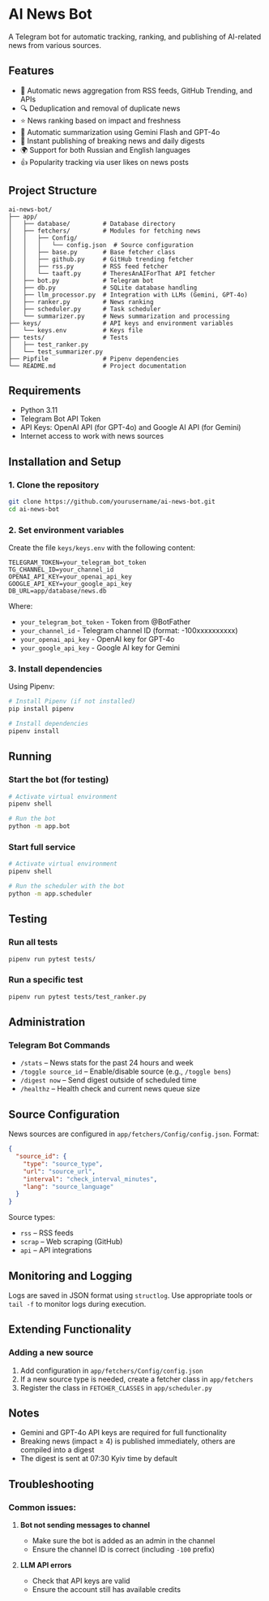 # AI News Bot

A Telegram bot for automatic tracking, ranking, and publishing of AI-related news from various sources.

## Features

- 🤖 Automatic news aggregation from RSS feeds, GitHub Trending, and APIs  
- 🔍 Deduplication and removal of duplicate news  
- ⭐ News ranking based on impact and freshness  
- 📝 Automatic summarization using Gemini Flash and GPT-4o  
- 📢 Instant publishing of breaking news and daily digests  
- 🌍 Support for both Russian and English languages  
- 👍 Popularity tracking via user likes on news posts  

## Project Structure

```
ai-news-bot/
├── app/
│   ├── database/         # Database directory
│   ├── fetchers/         # Modules for fetching news
│   │   ├── Config/
│   │   │   └── config.json  # Source configuration
│   │   ├── base.py       # Base fetcher class
│   │   ├── github.py     # GitHub trending fetcher
│   │   ├── rss.py        # RSS feed fetcher
│   │   └── taaft.py      # TheresAnAIForThat API fetcher
│   ├── bot.py            # Telegram bot
│   ├── db.py             # SQLite database handling
│   ├── llm_processor.py  # Integration with LLMs (Gemini, GPT-4o)
│   ├── ranker.py         # News ranking
│   ├── scheduler.py      # Task scheduler
│   └── summarizer.py     # News summarization and processing
├── keys/                 # API keys and environment variables
│   └── keys.env          # Keys file
├── tests/                # Tests
│   ├── test_ranker.py
│   └── test_summarizer.py
├── Pipfile               # Pipenv dependencies
└── README.md             # Project documentation
```

## Requirements

- Python 3.11  
- Telegram Bot API Token  
- API Keys: OpenAI API (for GPT-4o) and Google AI API (for Gemini)  
- Internet access to work with news sources  

## Installation and Setup

### 1. Clone the repository

```bash
git clone https://github.com/yourusername/ai-news-bot.git
cd ai-news-bot
```

### 2. Set environment variables

Create the file `keys/keys.env` with the following content:

```
TELEGRAM_TOKEN=your_telegram_bot_token
TG_CHANNEL_ID=your_channel_id
OPENAI_API_KEY=your_openai_api_key
GOOGLE_API_KEY=your_google_api_key
DB_URL=app/database/news.db
```

Where:
- `your_telegram_bot_token` - Token from @BotFather  
- `your_channel_id` - Telegram channel ID (format: -100xxxxxxxxxx)  
- `your_openai_api_key` - OpenAI key for GPT-4o  
- `your_google_api_key` - Google AI key for Gemini  

### 3. Install dependencies

Using Pipenv:

```bash
# Install Pipenv (if not installed)
pip install pipenv

# Install dependencies
pipenv install
```

## Running

### Start the bot (for testing)

```bash
# Activate virtual environment
pipenv shell

# Run the bot
python -m app.bot
```

### Start full service

```bash
# Activate virtual environment
pipenv shell

# Run the scheduler with the bot
python -m app.scheduler
```

## Testing

### Run all tests

```bash
pipenv run pytest tests/
```

### Run a specific test

```bash
pipenv run pytest tests/test_ranker.py
```

## Administration

### Telegram Bot Commands

- `/stats` – News stats for the past 24 hours and week  
- `/toggle source_id` – Enable/disable source (e.g., `/toggle bens`)  
- `/digest now` – Send digest outside of scheduled time  
- `/healthz` – Health check and current news queue size  

## Source Configuration

News sources are configured in `app/fetchers/Config/config.json`. Format:

```json
{
  "source_id": {
    "type": "source_type",
    "url": "source_url",
    "interval": "check_interval_minutes",
    "lang": "source_language"
  }
}
```

Source types:
- `rss` – RSS feeds  
- `scrap` – Web scraping (GitHub)  
- `api` – API integrations  

## Monitoring and Logging

Logs are saved in JSON format using `structlog`. Use appropriate tools or `tail -f` to monitor logs during execution.

## Extending Functionality

### Adding a new source

1. Add configuration in `app/fetchers/Config/config.json`  
2. If a new source type is needed, create a fetcher class in `app/fetchers`  
3. Register the class in `FETCHER_CLASSES` in `app/scheduler.py`  

## Notes

- Gemini and GPT-4o API keys are required for full functionality  
- Breaking news (impact ≥ 4) is published immediately, others are compiled into a digest  
- The digest is sent at 07:30 Kyiv time by default  

## Troubleshooting

### Common issues:

1. **Bot not sending messages to channel**  
   - Make sure the bot is added as an admin in the channel  
   - Ensure the channel ID is correct (including `-100` prefix)  

2. **LLM API errors**  
   - Check that API keys are valid  
   - Ensure the account still has available credits